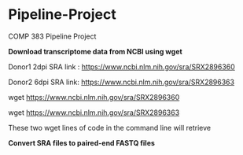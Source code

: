# Pipeline-Project
COMP 383 Pipeline Project

**Download transcriptome data from NCBI using wget**

Donor1 2dpi SRA link : https://www.ncbi.nlm.nih.gov/sra/SRX2896360

Donor2 6dpi SRA link: https://www.ncbi.nlm.nih.gov/sra/SRX2896363

wget https://www.ncbi.nlm.nih.gov/sra/SRX2896360 

wget https://www.ncbi.nlm.nih.gov/sra/SRX2896363

These two wget lines of code in the command line will retrieve 

**Convert SRA files to paired-end FASTQ files**

